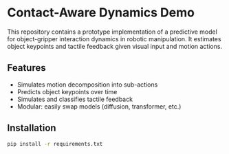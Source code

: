 # Contact-Aware Dynamics Demo

This repository contains a prototype implementation of a predictive model for object-gripper interaction dynamics in robotic manipulation. It estimates object keypoints and tactile feedback given visual input and motion actions.

## Features

- Simulates motion decomposition into sub-actions
- Predicts object keypoints over time
- Simulates and classifies tactile feedback
- Modular: easily swap models (diffusion, transformer, etc.)

## Installation

```bash
pip install -r requirements.txt

